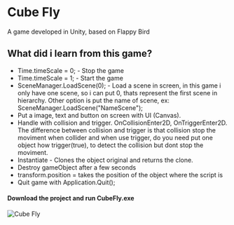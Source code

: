 # Cube Fly

A game developed in Unity, based on Flappy Bird

## What did i learn from this game?

* Time.timeScale = 0; - Stop the game
* Time.timeScale = 1; - Start the game
* SceneManager.LoadScene(0); - Load a scene in screen, in this game i only have one scene, so i can put 0, thats represent the first scene in hierarchy. Other option is put the name of scene, ex: SceneManager.LoadScene("NameScene");
* Put a image, text and button on screen with UI (Canvas).
* Handle with collision and trigger. OnCollisionEnter2D, OnTriggerEnter2D. The difference between collision and trigger is that collision stop the moviment when collider and when use trigger, do you need put one object how trigger(true), to detect the collision  but dont stop the moviment.
* Instantiate - Clones the object original and returns the clone.
* Destroy gameObject after a few seconds
* transform.position = takes the position of the object where the script is
* Quit game with Application.Quit();

#### Download the project and run CubeFly.exe

![Cube Fly](https://user-images.githubusercontent.com/8952441/83336469-fdc53300-a289-11ea-9f6f-4c564b94e22f.png)
